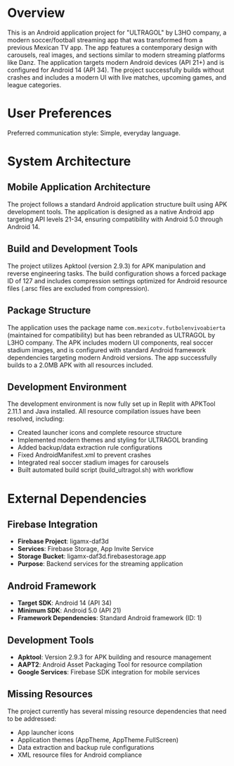 # Overview

This is an Android application project for "ULTRAGOL" by L3HO company, a modern soccer/football streaming app that was transformed from a previous Mexican TV app. The app features a contemporary design with carousels, real images, and sections similar to modern streaming platforms like Danz. The application targets modern Android devices (API 21+) and is configured for Android 14 (API 34). The project successfully builds without crashes and includes a modern UI with live matches, upcoming games, and league categories.

# User Preferences

Preferred communication style: Simple, everyday language.

# System Architecture

## Mobile Application Architecture
The project follows a standard Android application structure built using APK development tools. The application is designed as a native Android app targeting API levels 21-34, ensuring compatibility with Android 5.0 through Android 14.

## Build and Development Tools
The project utilizes Apktool (version 2.9.3) for APK manipulation and reverse engineering tasks. The build configuration shows a forced package ID of 127 and includes compression settings optimized for Android resource files (.arsc files are excluded from compression).

## Package Structure
The application uses the package name `com.mexicotv.futbolenvivoabierta` (maintained for compatibility) but has been rebranded as ULTRAGOL by L3HO company. The APK includes modern UI components, real soccer stadium images, and is configured with standard Android framework dependencies targeting modern Android versions. The app successfully builds to a 2.0MB APK with all resources included.

## Development Environment  
The development environment is now fully set up in Replit with APKTool 2.11.1 and Java installed. All resource compilation issues have been resolved, including:
- Created launcher icons and complete resource structure
- Implemented modern themes and styling for ULTRAGOL branding
- Added backup/data extraction rule configurations
- Fixed AndroidManifest.xml to prevent crashes
- Integrated real soccer stadium images for carousels
- Built automated build script (build_ultragol.sh) with workflow

# External Dependencies

## Firebase Integration
- **Firebase Project**: ligamx-daf3d
- **Services**: Firebase Storage, App Invite Service
- **Storage Bucket**: ligamx-daf3d.firebasestorage.app
- **Purpose**: Backend services for the streaming application

## Android Framework
- **Target SDK**: Android 14 (API 34)
- **Minimum SDK**: Android 5.0 (API 21)
- **Framework Dependencies**: Standard Android framework (ID: 1)

## Development Tools
- **Apktool**: Version 2.9.3 for APK building and resource management
- **AAPT2**: Android Asset Packaging Tool for resource compilation
- **Google Services**: Firebase SDK integration for mobile services

## Missing Resources
The project currently has several missing resource dependencies that need to be addressed:
- App launcher icons
- Application themes (AppTheme, AppTheme.FullScreen)
- Data extraction and backup rule configurations
- XML resource files for Android compliance